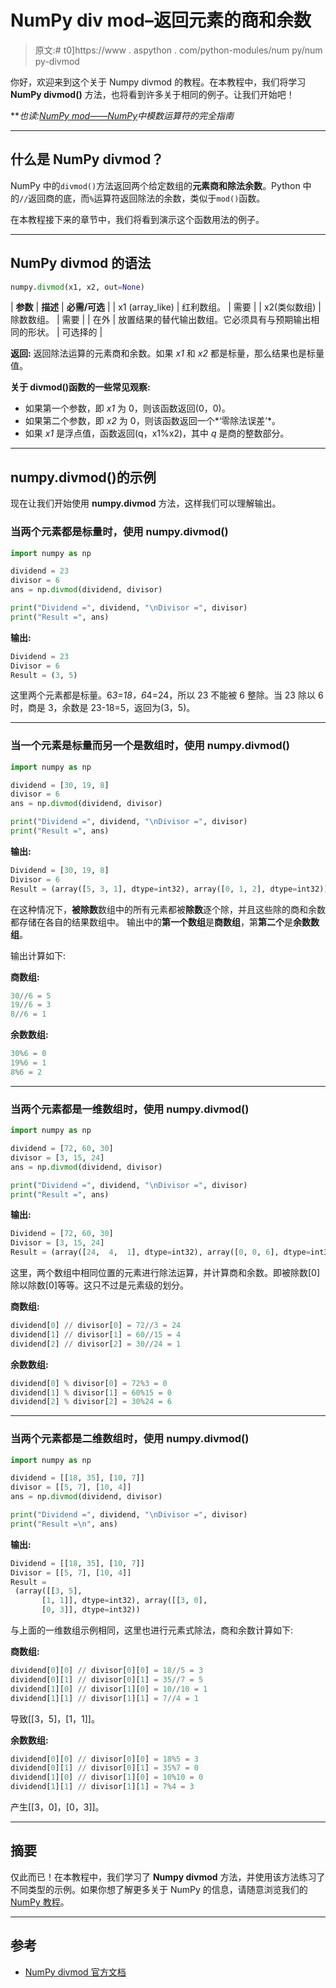# NumPy div mod–返回元素的商和余数

> 原文:# t0]https://www . aspython . com/python-modules/num py/num py-divmod

你好，欢迎来到这个关于 Numpy divmod 的教程。在本教程中，我们将学习 **NumPy divmod()** 方法，也将看到许多关于相同的例子。让我们开始吧！

***也读:[NumPy mod——NumPy](https://www.askpython.com/python-modules/numpy/numpy-mod)*中模数运算符的完全指南**

* * *

## 什么是 NumPy divmod？

NumPy 中的`divmod()`方法返回两个给定数组的**元素商和除法余数**。Python 中的`//`返回商的底，而`%`运算符返回除法的余数，类似于`mod()`函数。

在本教程接下来的章节中，我们将看到演示这个函数用法的例子。

* * *

## NumPy divmod 的语法

```py
numpy.divmod(x1, x2, out=None)

```

| **参数** | **描述** | **必需/可选** |
| x1 (array_like) | 红利数组。 | 需要 |
| x2(类似数组) | 除数数组。 | 需要 |
| 在外 | 放置结果的替代输出数组。它必须具有与预期输出相同的形状。 | 可选择的 |

**返回:**
返回除法运算的元素商和余数。如果 *x1* 和 *x2* 都是标量，那么结果也是标量值。

**关于 divmod()函数的一些常见观察:**

*   如果第一个参数，即 *x1* 为 0，则该函数返回(0，0)。
*   如果第二个参数，即 *x2* 为 0，则该函数返回一个*‘零除法误差’*。
*   如果 *x1* 是浮点值，函数返回(q，x1%x2)，其中 *q* 是商的整数部分。

* * *

## numpy.divmod()的示例

现在让我们开始使用 **numpy.divmod** 方法，这样我们可以理解输出。

### 当两个元素都是标量时，使用 numpy.divmod()

```py
import numpy as np 

dividend = 23
divisor = 6
ans = np.divmod(dividend, divisor)

print("Dividend =", dividend, "\nDivisor =", divisor)
print("Result =", ans)

```

**输出:**

```py
Dividend = 23 
Divisor = 6
Result = (3, 5)

```

这里两个元素都是标量。6*3=18，6*4=24，所以 23 不能被 6 整除。当 23 除以 6 时，商是 3，余数是 23-18=5，返回为(3，5)。

* * *

### 当一个元素是标量而另一个是数组时，使用 numpy.divmod()

```py
import numpy as np 

dividend = [30, 19, 8]
divisor = 6
ans = np.divmod(dividend, divisor)

print("Dividend =", dividend, "\nDivisor =", divisor)
print("Result =", ans)

```

**输出:**

```py
Dividend = [30, 19, 8] 
Divisor = 6
Result = (array([5, 3, 1], dtype=int32), array([0, 1, 2], dtype=int32))

```

在这种情况下，**被除数**数组中的所有元素都被**除数**逐个除，并且这些除的商和余数都存储在各自的结果数组中。
输出中的**第一个数组**是**商数组**，第**第二个**是**余数数组**。

输出计算如下:

**商数组:**

```py
30//6 = 5
19//6 = 3
8//6 = 1

```

**余数数组:**

```py
30%6 = 0
19%6 = 1
8%6 = 2

```

* * *

### 当两个元素都是一维数组时，使用 numpy.divmod()

```py
import numpy as np 

dividend = [72, 60, 30]
divisor = [3, 15, 24]
ans = np.divmod(dividend, divisor)

print("Dividend =", dividend, "\nDivisor =", divisor)
print("Result =", ans)

```

**输出:**

```py
Dividend = [72, 60, 30] 
Divisor = [3, 15, 24]
Result = (array([24,  4,  1], dtype=int32), array([0, 0, 6], dtype=int32))

```

这里，两个数组中相同位置的元素进行除法运算，并计算商和余数。即被除数[0]除以除数[0]等等。这只不过是元素级的划分。

**商数组:**

```py
dividend[0] // divisor[0] = 72//3 = 24
dividend[1] // divisor[1] = 60//15 = 4
dividend[2] // divisor[2] = 30//24 = 1

```

**余数数组:**

```py
dividend[0] % divisor[0] = 72%3 = 0
dividend[1] % divisor[1] = 60%15 = 0
dividend[2] % divisor[2] = 30%24 = 6

```

* * *

### 当两个元素都是二维数组时，使用 numpy.divmod()

```py
import numpy as np 

dividend = [[18, 35], [10, 7]]
divisor = [[5, 7], [10, 4]]
ans = np.divmod(dividend, divisor)

print("Dividend =", dividend, "\nDivisor =", divisor)
print("Result =\n", ans)

```

**输出:**

```py
Dividend = [[18, 35], [10, 7]] 
Divisor = [[5, 7], [10, 4]]
Result =
 (array([[3, 5],
       [1, 1]], dtype=int32), array([[3, 0],
       [0, 3]], dtype=int32))

```

与上面的一维数组示例相同，这里也进行元素式除法，商和余数计算如下:

**商数组:**

```py
dividend[0][0] // divisor[0][0] = 18//5 = 3
dividend[0][1] // divisor[0][1] = 35//7 = 5
dividend[1][0] // divisor[1][0] = 10//10 = 1
dividend[1][1] // divisor[1][1] = 7//4 = 1

```

导致[[3，5]，[1，1]]。

**余数数组:**

```py
dividend[0][0] // divisor[0][0] = 18%5 = 3
dividend[0][1] // divisor[0][1] = 35%7 = 0
dividend[1][0] // divisor[1][0] = 10%10 = 0
dividend[1][1] // divisor[1][1] = 7%4 = 3

```

产生[[3，0]，[0，3]]。

* * *

## 摘要

仅此而已！在本教程中，我们学习了 **Numpy divmod** 方法，并使用该方法练习了不同类型的示例。如果你想了解更多关于 NumPy 的信息，请随意浏览我们的 [NumPy 教程](https://www.askpython.com/python-modules/numpy)。

* * *

## 参考

*   [NumPy divmod 官方文档](https://numpy.org/doc/stable/reference/generated/numpy.divmod.html)